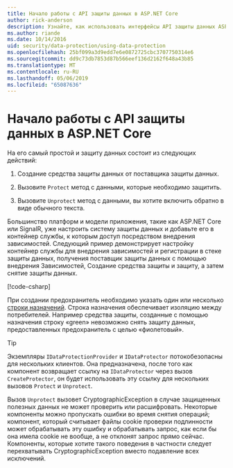 ```yaml
---
title: Начало работы с API защиты данных в ASP.NET Core
author: rick-anderson
description: Узнайте, как использовать интерфейсы API защиты данных ASP.NET Core для защиты и снятии с него защиты данных в приложении.
ms.author: riande
ms.date: 10/14/2016
uid: security/data-protection/using-data-protection
ms.openlocfilehash: 25bf099a3d9edd7e6e0872725cbc3707750314e6
ms.sourcegitcommit: dd9c73db7853d87b566eef136d2162f648a43b85
ms.translationtype: MT
ms.contentlocale: ru-RU
ms.lasthandoff: 05/06/2019
ms.locfileid: "65087636"
---
```

# <a name="get-started-with-the-data-protection-apis-in-aspnet-core"></a>Начало работы с API защиты данных в ASP.NET Core

<a name="security-data-protection-getting-started"></a>

На его самый простой и защиту данных состоит из следующих действий:

1. Создание средства защиты данных от поставщика защиты данных.

2. Вызовите `Protect` метод с данными, которые необходимо защитить.

3. Вызовите `Unprotect` метод с данными, вы хотите включить обратно в виде обычного текста.

Большинство платформ и модели приложения, такие как ASP.NET Core или SignalR, уже настроить систему защиты данных и добавьте его в контейнер службы, к которым доступ посредством внедрения зависимостей. Следующий пример демонстрирует настройку контейнер службы для внедрения зависимостей и регистрации в стеке защиты данных, получения поставщик защиты данных с помощью внедрения Зависимостей, Создание средства защиты и защиту, а затем снятие защиты данных.

[!code-csharp[](../../security/data-protection/using-data-protection/samples/protectunprotect.cs?highlight=26,34,35,36,37,38,39,40)]

При создании предохранитель необходимо указать один или несколько [строки назначений](xref:security/data-protection/consumer-apis/purpose-strings). Строка назначения обеспечивает изоляцию между потребителей. Например средства защиты, созданные с помощью назначения строку «green» невозможно снять защиту данных, предоставленных предохранитель с целью «фиолетовый».

>[!TIP]
> Экземпляры `IDataProtectionProvider` и `IDataProtector` потокобезопасны для нескольких клиентов. Она предназначена, после того как компонент возвращает ссылку на `IDataProtector` через вызов `CreateProtector`, он будет использовать эту ссылку для нескольких вызовов `Protect` и `Unprotect`.
>
>Вызов `Unprotect` вызовет CryptographicException в случае защищенных полезных данных не может проверить или расшифровать. Некоторые компоненты можно пропускать ошибки во время снятия операций; компонент, который считывает файлы cookie проверки подлинности может обрабатывать эту ошибку и обрабатывать запрос, как если бы она имела cookie не вообще, а не отклонят запрос прямо сейчас. Компоненты, которые хотите такого поведения в частности следует перехватывать CryptographicException вместо подавление всех исключений.
